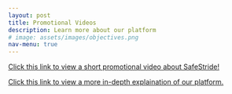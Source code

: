 ```yaml
---
layout: post
title: Promotional Videos
description: Learn more about our platform
# image: assets/images/objectives.png
nav-menu: true
---
```


<a href="https://www.youtube.com/watch?v=Fgw4nNB9-aI">Click this link to view a short promotional video about SafeStride!</a>

<a href="https://www.youtube.com/watch?v=yIWK_V_1EDM">Click this link to view a more in-depth explaination of our platform.</a>
